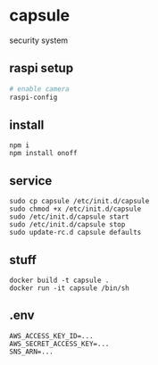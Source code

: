 # capsule
security system

## raspi setup
```sh
# enable camera
raspi-config
```

## install

```
npm i
npm install onoff
```

## service
```
sudo cp capsule /etc/init.d/capsule
sudo chmod +x /etc/init.d/capsule
sudo /etc/init.d/capsule start
sudo /etc/init.d/capsule stop
sudo update-rc.d capsule defaults
```


## stuff
```
docker build -t capsule .
docker run -it capsule /bin/sh
```

## .env
```
AWS_ACCESS_KEY_ID=...
AWS_SECRET_ACCESS_KEY=...
SNS_ARN=...
```
